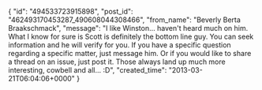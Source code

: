  {
   "id": "494533723915898",
   "post_id": "462493170453287_490608044308466",
   "from_name": "Beverly Berta Braakschmack",
   "message": "I like Winston... haven't heard much on him. What I know for sure is Scott is definitely the bottom line guy. You can seek information and he will verify for you. If you have a specific question regarding a specific matter, just message him. Or if you would like to share a thread on an issue, just post it. Those always land up much more interesting, cowbell and all... :D",
   "created_time": "2013-03-21T06:04:06+0000"
 }
